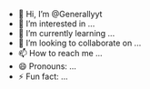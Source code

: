 - 👋 Hi, I’m @Generallyyt
- 👀 I’m interested in ...
- 🌱 I’m currently learning ...
- 💞️ I’m looking to collaborate on ...
- 📫 How to reach me ...
- 😄 Pronouns: ...
- ⚡ Fun fact: ...

<!---
Generallyyt/Generallyyt is a ✨ special ✨ repository because its `README.md` (this file) appears on your GitHub profile.
You can click the Preview link to take a look at your changes.
--->
